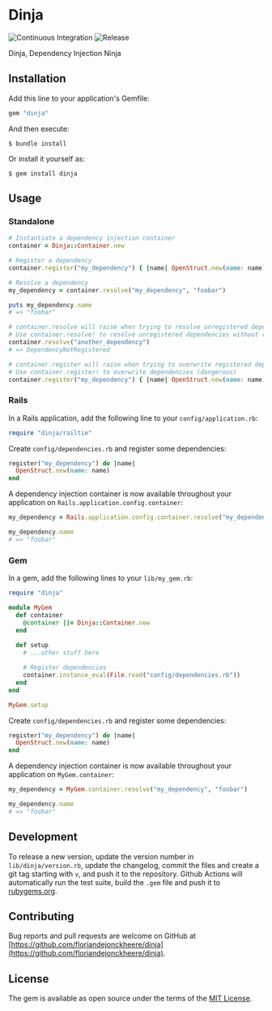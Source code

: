 # Dinja

![Continuous Integration](https://github.com/floriandejonckheere/dinja/workflows/Continuous%20Integration/badge.svg)
![Release](https://img.shields.io/github/v/release/floriandejonckheere/dinja?label=Latest%20release)

Dinja, Dependency Injection Ninja

## Installation

Add this line to your application's Gemfile:

```ruby
gem "dinja"
```

And then execute:

    $ bundle install

Or install it yourself as:

    $ gem install dinja

## Usage

### Standalone

```ruby
# Instantiate a dependency injection container
container = Dinja::Container.new

# Register a dependency
container.register("my_dependency") { |name| OpenStruct.new(name: name) }

# Resolve a dependency
my_dependency = container.resolve("my_dependency", "foobar")

puts my_dependency.name
# => "foobar"

# container.resolve will raise when trying to resolve unregistered dependencies
# Use container.resolve! to resolve unregistered dependencies without raising (dangerous)
container.resolve("another_dependency")
# => DependencyNotRegistered

# container.register will raise when trying to overwrite registered dependencies
# Use container.register! to overwrite dependencies (dangerous)
container.register("my_dependency") { |name| OpenStruct.new(name: name) }
```

### Rails

In a Rails application, add the following line to your `config/application.rb`:

```ruby
require "dinja/railtie"
```

Create `config/dependencies.rb` and register some dependencies:

```ruby
register("my_dependency") do |name|
  OpenStruct.new(name: name)
end
```

A dependency injection container is now available throughout your application on `Rails.application.config.container`:

```ruby
my_dependency = Rails.application.config.container.resolve("my_dependency", "foobar")

my_dependency.name
# => "foobar"
```

### Gem

In a gem, add the following lines to your `lib/my_gem.rb`:

```ruby
require "dinja"

module MyGem
  def container
    @container ||= Dinja::Container.new 
  end
  
  def setup
    # ...other stuff here

    # Register dependencies
    container.instance_eval(File.read("config/dependencies.rb"))
  end
end

MyGem.setup
```

Create `config/dependencies.rb` and register some dependencies:

```ruby
register("my_dependency") do |name|
  OpenStruct.new(name: name)
end
```

A dependency injection container is now available throughout your application on `MyGem.container`:

```ruby
my_dependency = MyGem.container.resolve("my_dependency", "foobar")

my_dependency.name
# => "foobar"
```

## Development

To release a new version, update the version number in `lib/dinja/version.rb`, update the changelog, commit the files and create a git tag starting with `v`, and push it to the repository.
Github Actions will automatically run the test suite, build the `.gem` file and push it to [rubygems.org](https://rubygems.org).

## Contributing

Bug reports and pull requests are welcome on GitHub at [https://github.com/floriandejonckheere/dinja](https://github.com/floriandejonckheere/dinja). 

## License

The gem is available as open source under the terms of the [MIT License](https://opensource.org/licenses/MIT).
